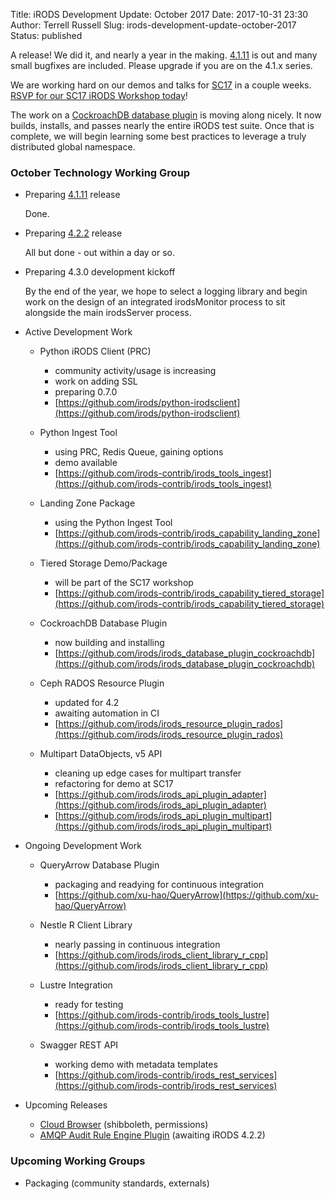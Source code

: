 Title: iRODS Development Update: October 2017
Date: 2017-10-31 23:30
Author: Terrell Russell
Slug: irods-development-update-october-2017
Status: published


A release!  We did it, and nearly a year in the making.  [4.1.11]({filename}/posts/irods-4-1-11-is-released.md) is out and many small bugfixes are included.  Please upgrade if you are on the 4.1.x series.  

We are working hard on our demos and talks for [SC17](https://sc17.supercomputing.org/) in a couple weeks.  [RSVP for our SC17 iRODS Workshop today]({filename}/pages/sc17.html)!

The work on a [CockroachDB database plugin](https://github.com/irods/irods_database_plugin_cockroachdb) is moving along nicely.  It now builds, installs, and passes nearly the entire iRODS test suite.  Once that is complete, we will begin learning some best practices to leverage a truly distributed global namespace.


### October Technology Working Group

- Preparing [4.1.11](https://github.com/irods/irods/milestone/25) release

    Done.

- Preparing [4.2.2](https://github.com/irods/irods/milestone/26) release

    All but done - out within a day or so.

- Preparing 4.3.0 development kickoff

    By the end of the year, we hope to select a logging library and begin work on the design of an integrated irodsMonitor process to sit alongside the main irodsServer process.

- Active Development Work

    - Python iRODS Client (PRC)
        - community activity/usage is increasing
        - work on adding SSL
        - preparing 0.7.0
        - [https://github.com/irods/python-irodsclient](https://github.com/irods/python-irodsclient)

    - Python Ingest Tool
        - using PRC, Redis Queue, gaining options
        - demo available
        - [https://github.com/irods-contrib/irods_tools_ingest](https://github.com/irods-contrib/irods_tools_ingest)

    - Landing Zone Package
        - using the Python Ingest Tool
        - [https://github.com/irods-contrib/irods_capability_landing_zone](https://github.com/irods-contrib/irods_capability_landing_zone)

    - Tiered Storage Demo/Package
        - will be part of the SC17 workshop
        - [https://github.com/irods-contrib/irods_capability_tiered_storage](https://github.com/irods-contrib/irods_capability_tiered_storage)

    - CockroachDB Database Plugin
        - now building and installing
        - [https://github.com/irods/irods_database_plugin_cockroachdb](https://github.com/irods/irods_database_plugin_cockroachdb)

    - Ceph RADOS Resource Plugin
        - updated for 4.2
        - awaiting automation in CI
        - [https://github.com/irods/irods_resource_plugin_rados](https://github.com/irods/irods_resource_plugin_rados)

    - Multipart DataObjects, v5 API
        - cleaning up edge cases for multipart transfer
        - refactoring for demo at SC17
        - [https://github.com/irods/irods_api_plugin_adapter](https://github.com/irods/irods_api_plugin_adapter)
        - [https://github.com/irods/irods_api_plugin_multipart](https://github.com/irods/irods_api_plugin_multipart)

- Ongoing Development Work

    - QueryArrow Database Plugin
        - packaging and readying for continuous integration
        - [https://github.com/xu-hao/QueryArrow](https://github.com/xu-hao/QueryArrow)

    - Nestle R Client Library
        - nearly passing in continuous integration
        - [https://github.com/irods/irods_client_library_r_cpp](https://github.com/irods/irods_client_library_r_cpp)

    - Lustre Integration
        - ready for testing
        - [https://github.com/irods-contrib/irods_tools_lustre](https://github.com/irods-contrib/irods_tools_lustre)

    - Swagger REST API
        - working demo with metadata templates
        - [https://github.com/irods-contrib/irods_rest_services](https://github.com/irods-contrib/irods_rest_services)


- Upcoming Releases

    - [Cloud Browser](https://github.com/dice-unc/irods-cloud-browser) (shibboleth, permissions)
    - [AMQP Audit Rule Engine Plugin](https://github.com/irods/irods_rule_engine_plugin_audit_amqp) (awaiting iRODS 4.2.2)

### Upcoming Working Groups

- Packaging (community standards, externals)

